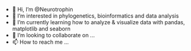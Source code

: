 - 👋 Hi, I’m @Neurotrophin
- 👀 I’m interested in phylogenetics, bioinformatics and data analysis
- 🌱 I’m currently learning how to analyze & visualize data with pandas, matplotlib and seaborn
- 💞️ I’m looking to collaborate on ...
- 📫 How to reach me ...

<!---
Neurotrophin/Neurotrophin is a ✨ special ✨ repository because its `README.md` (this file) appears on your GitHub profile.
You can click the Preview link to take a look at your changes.
--->

